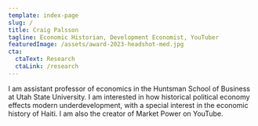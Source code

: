 ```yaml
---
template: index-page
slug: /
title: Craig Palsson
tagline: Economic Historian, Development Economist, YouTuber
featuredImage: /assets/award-2023-headshot-med.jpg
cta:
  ctaText: Research
  ctaLink: /research
---
```

I am assistant professor of economics in the Huntsman School of Business at Utah State University. I am interested in how historical political economy effects modern underdevelopment, with a special interest in the economic history of Haiti. I am also the creator of Market Power on YouTube.